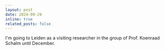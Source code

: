 ```yaml
---
layout: post
date: 2024-09-29
inline: true
related_posts: false
---
```


I'm going to Leiden as a visiting researcher in the group of Prof. Koenraad Schalm until December. 
